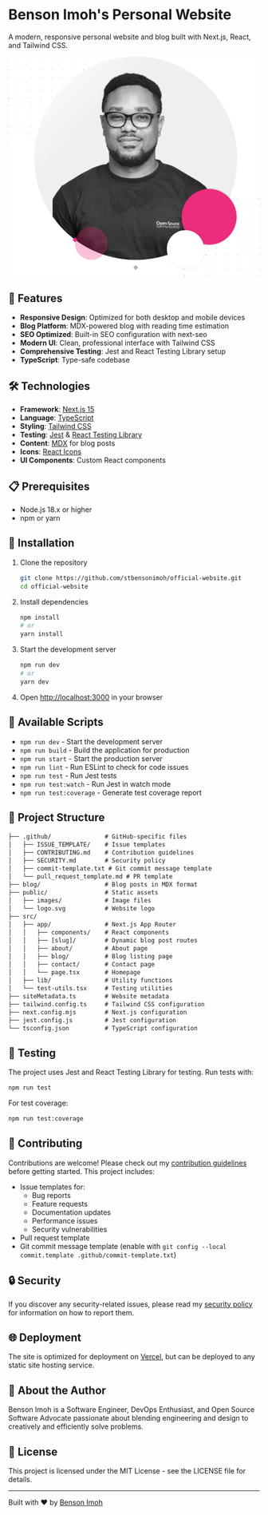# Benson Imoh's Personal Website

A modern, responsive personal website and blog built with Next.js, React, and Tailwind CSS.

![Website Preview](public/images/front-image.png)

## 🚀 Features

- **Responsive Design**: Optimized for both desktop and mobile devices
- **Blog Platform**: MDX-powered blog with reading time estimation
- **SEO Optimized**: Built-in SEO configuration with next-seo
- **Modern UI**: Clean, professional interface with Tailwind CSS
- **Comprehensive Testing**: Jest and React Testing Library setup
- **TypeScript**: Type-safe codebase

## 🛠️ Technologies

- **Framework**: [Next.js 15](https://nextjs.org/)
- **Language**: [TypeScript](https://www.typescriptlang.org/)
- **Styling**: [Tailwind CSS](https://tailwindcss.com/)
- **Testing**: [Jest](https://jestjs.io/) & [React Testing Library](https://testing-library.com/docs/react-testing-library/intro/)
- **Content**: [MDX](https://mdxjs.com/) for blog posts
- **Icons**: [React Icons](https://react-icons.github.io/react-icons/)
- **UI Components**: Custom React components

## 📋 Prerequisites

- Node.js 18.x or higher
- npm or yarn

## 🔧 Installation

1. Clone the repository
   ```bash
   git clone https://github.com/stbensonimoh/official-website.git
   cd official-website
   ```

2. Install dependencies
   ```bash
   npm install
   # or
   yarn install
   ```

3. Start the development server
   ```bash
   npm run dev
   # or
   yarn dev
   ```

4. Open [http://localhost:3000](http://localhost:3000) in your browser

## 📝 Available Scripts

- `npm run dev` - Start the development server
- `npm run build` - Build the application for production
- `npm run start` - Start the production server
- `npm run lint` - Run ESLint to check for code issues
- `npm run test` - Run Jest tests
- `npm run test:watch` - Run Jest in watch mode
- `npm run test:coverage` - Generate test coverage report

## 📁 Project Structure

```
├── .github/               # GitHub-specific files
│   ├── ISSUE_TEMPLATE/    # Issue templates
│   ├── CONTRIBUTING.md    # Contribution guidelines
│   ├── SECURITY.md        # Security policy
│   ├── commit-template.txt # Git commit message template
│   └── pull_request_template.md # PR template
├── blog/                  # Blog posts in MDX format
├── public/                # Static assets
│   ├── images/            # Image files
│   └── logo.svg           # Website logo
├── src/
│   ├── app/               # Next.js App Router
│   │   ├── components/    # React components
│   │   ├── [slug]/        # Dynamic blog post routes
│   │   ├── about/         # About page
│   │   ├── blog/          # Blog listing page
│   │   ├── contact/       # Contact page
│   │   └── page.tsx       # Homepage
│   ├── lib/               # Utility functions
│   └── test-utils.tsx     # Testing utilities
├── siteMetadata.ts        # Website metadata
├── tailwind.config.ts     # Tailwind CSS configuration
├── next.config.mjs        # Next.js configuration
├── jest.config.js         # Jest configuration
└── tsconfig.json          # TypeScript configuration
```

## 🧪 Testing

The project uses Jest and React Testing Library for testing. Run tests with:

```bash
npm run test
```

For test coverage:

```bash
npm run test:coverage
```

## 👥 Contributing

Contributions are welcome! Please check out my [contribution guidelines](.github/CONTRIBUTING.md) before getting started. This project includes:

- Issue templates for:
  - Bug reports
  - Feature requests
  - Documentation updates
  - Performance issues
  - Security vulnerabilities
- Pull request template
- Git commit message template (enable with `git config --local commit.template .github/commit-template.txt`)

## 🔒 Security

If you discover any security-related issues, please read my [security policy](.github/SECURITY.md) for information on how to report them.

## 🌐 Deployment

The site is optimized for deployment on [Vercel](https://vercel.com), but can be deployed to any static site hosting service.

## 👤 About the Author

Benson Imoh is a Software Engineer, DevOps Enthusiast, and Open Source Software Advocate passionate about blending engineering and design to creatively and efficiently solve problems.

## 📄 License

This project is licensed under the MIT License - see the LICENSE file for details.

---

Built with ❤️ by [Benson Imoh](https://stbensonimoh.com)
